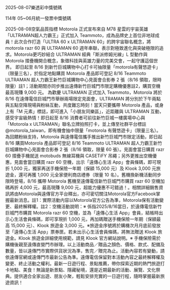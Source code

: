 
2025-08-07樂透彩中獎號碼

                                
114年 05~06月統一發票中獎號碼
                             
2025-08-08空氣品質指標
                               Motorola 正式宣布來自 M78 星雲的宇宙英雄「ULTRAMAN超人力霸王」正式加入 Teammoto，成為品牌史上首位非地球成員！此次合作打造「ULTRA 60 x ULTRAMAN 60」的跨宇宙聯名概念，將 motorola razr 60 與 ULTRAMAN 60 週年串聯，表示對極致進化與突破極限的追求。Motorola更巧妙結合 ULTRAMAN 經典「斯派修姆光線」L 型動作與 Motorola 摺疊機開合概念，象徵科技與英雄力量的完美交會，一起守護這個世界。 即日起至 8/16 到新竹巨城購物中心打卡可抽限量「motorola有聲悠遊卡」（限量三名），於指定地點購買 Motorola 產品即可登記 8/16 Teammoto ULTRAMAN 超人力霸王新竹巨城購物中心見面會合影券 2 張（8/16 領取，限時限量）註1；活動期間亦同步推出遠傳新竹巨城門市限定購機優惠註2，購買空機最高現賺 9,000 元。 為歡慶 ULTRAMAN 正式加入 Teammoto，Motorola 將於 8/16 在遠傳電信巨城門市舉辦兩場限定見面會，ULTRAMAN 將分別於下午兩點與五點空降現場與粉絲互動，共度難忘時刻！當天只要攜帶 Motorola 產品，或身上有「M 元素」標誌，即可進入「小朋友同樂區」，近距離與 ULTRAMAN 互動，感受宇宙級熱情！即日起至 8/16 消費者可前往新竹巨城一樓廣場中心與「Motorola x ULTRAMAN」聯名立牌拍照打卡，並上傳至社群平台標註@motorola_taiwan，即有機會抽中限量「motorola 有聲悠遊卡」（限量三名）。 為回饋粉絲支持，Motorola 與遠傳電信攜手推出新竹巨城門市限定活動，即日起 8/16 購買Motorola 產品即可登記 8/16 Teammoto ULTRAMAN 超人力霸王新竹巨城購物中心見面會合影券 2 張（8/16 領取，限量 60 張）。見面會當日購買 razr 60 摺疊手機就送 motobuds 無線耳機與 CASETiFY 吊繩；另外更推出空機優惠，見面會當日購買 razr 60 空機，出示「遠傳心生活 App」會員條碼，即可現折 1,000 元，獨家再送手機保險一年期（保額 15,000 元）及 Klook 3,000 元旅遊金，還可再獲 1,000 元全家便利商店禮券（限量 10 名）。舊機換新機活動同步限時登場，8/16 攜帶 Motorola 舊機至遠傳電信新竹巨城門市購買 razr 60 空機加碼再折 4,000 元，最高現賺 9,000 元，超能力優惠不可錯過！。相關詳細銷售資訊將由Motorola與遠傳官方平台釋出，亦可密切關注Motorola官方Facebook掌握最新消息。註1：實際活動内容以Motorola官方公告為準，Motorola保有活動變更、最終解釋權。註2：空機活動說明：※ 係指2025/8/16當日，於遠傳電信新竹巨城門市購買 Motorola razr 60 空機，並為「遠傳心生活 App」會員，結帳時出示心生活會員條碼，即可享現折 1,000 元，再加碼贈送手機保險一年期（保額最高 15,000 元）、Klook 旅遊金 3,000 元。※旅遊金序號將於購機次月月底前發放至「遠傳心生活 App」票券匣。若未出示心生活會員條碼，將無法贈送 Klook 旅遊金。Klook 旅遊金詳細使用規範，請見 Klook 官方網站說明。※ 手機保險需於購機後親至遠傳直營門市辦理。以上活動商品／贈品之顏色、價格、款式、配備及數量，皆以遠傳門市實際供貨狀況為準，售完／贈完為止。活動內容若有變動，請依遠傳官網或遠傳門市最新公告為準。遠傳電信保留對本活動內容之最終解釋權及變更、終止活動之權利。最新一日遊行程、景點推薦，帶你探索近期的熱門旅遊打卡地點、美食！無論是新景點、隱藏秘境，還是近期最新的活動、展覽、文化祭典。提供適合全家出遊、朋友小聚，輕鬆安排充實的一日遊行程，隨時掌握最新旅遊資訊！